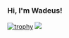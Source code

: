 ### Hi, I'm Wadeus!
[![trophy](https://github-profile-trophy.vercel.app/?username=wadeus)](https://github.com/ryo-ma/github-profile-trophy)
![](https://github-readme-stats.vercel.app/api/top-langs/?username=wadeus&layout=compact&theme=dracula)

<!--

Here are some ideas to get you started:

- 🔭 I’m currently working on ...
- 🌱 I’m currently learning ...
- 👯 I’m looking to collaborate on ...
- 🤔 I’m looking for help with ...
- 💬 Ask me about ...
- 📫 How to reach me: ...
- 😄 Pronouns: ...
- ⚡ Fun fact: ...
-->
